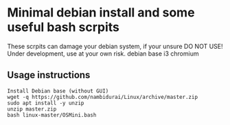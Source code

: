 # Minimal debian install and some useful bash scrpits  
These scrpits can damage your debian system, if your unsure DO NOT USE!  
Under development, use at your own risk.
debian base i3 chromium

## Usage instructions
```
Install Debian base (without GUI)
wget -q https://github.com/nambidurai/Linux/archive/master.zip
sudo apt install -y unzip
unzip master.zip
bash linux-master/OSMini.bash
```
